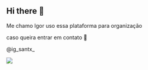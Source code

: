 ## Hi there 👋

Me chamo Igor
uso essa plataforma para organização 

caso queira entrar em contato 📧

@ig_santx_

 ![](https://media1.tenor.com/m/eD5527t3o04AAAAd/estilo-%C3%A9-pra-poucos-n%C3%A9-s%C3%A3o-paulo-fc.gif)
 
